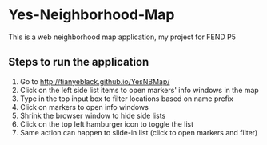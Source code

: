 # Yes-Neighborhood-Map
This is a web neighborhood map application, my project for FEND P5

## Steps to run the application
1. Go to http://tianyeblack.github.io/YesNBMap/
2. Click on the left side list items to open markers' info windows in the map
3. Type in the top input box to filter locations based on name prefix
4. Click on markers to open info windows
5. Shrink the browser window to hide side lists
6. Click on the top left hamburger icon to toggle the list
7. Same action can happen to slide-in list (click to open markers and filter)
